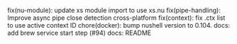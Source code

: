 fix(nu-module): update xs module import to use xs.nu
fix(pipe-handling): Improve async pipe close detection cross-platform
fix(context): fix .ctx list to use active context ID
chore(docker): bump nushell version to 0.104.
docs: add brew service start step (#94)
docs: README
